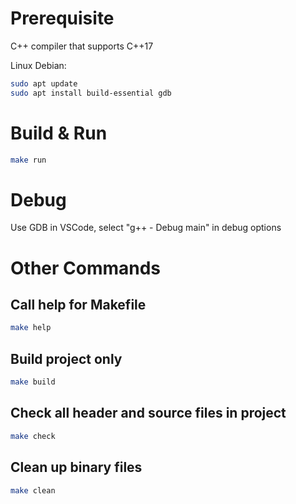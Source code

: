 # Prerequisite

C++ compiler that supports C++17

Linux Debian:
```bash
sudo apt update
sudo apt install build-essential gdb
```

# Build & Run

```bash
make run
```

# Debug

Use GDB in VSCode, select "g++ - Debug main" in debug options

# Other Commands
## Call help for Makefile
```bash
make help
```
## Build project only
```bash
make build
```

## Check all header and source files in project
```bash
make check
```

## Clean up binary files
```bash
make clean
```
